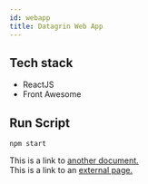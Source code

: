```yaml
---
id: webapp
title: Datagrin Web App
---
```


## Tech stack

- ReactJS
- Front Awesome

## Run Script
```
npm start
```

This is a link to [another document.](doc3.md)  
This is a link to an [external page.](http://www.example.com)
